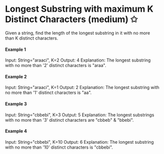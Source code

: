 # Longest Substring with maximum K Distinct Characters (medium) ✩

Given a string, find the length of the longest substring in it with no more than K distinct characters.


#### Example 1
Input: String="araaci", K=2
Output: 4
Explanation: The longest substring with no more than '2' distinct characters is "araa".

#### Example 2
Input: String="araaci", K=1
Output: 2
Explanation: The longest substring with no more than '1' distinct characters is "aa".

#### Example 3
Input: String="cbbebi", K=3
Output: 5
Explanation: The longest substrings with no more than '3' distinct characters are "cbbeb" & "bbebi".

#### Example 4
Input: String="cbbebi", K=10
Output: 6
Explanation: The longest substring with no more than '10' distinct characters is "cbbebi".
